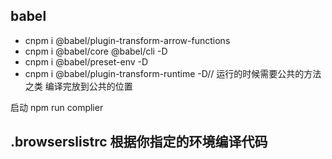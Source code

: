 ## babel
- cnpm i @babel/plugin-transform-arrow-functions
- cnpm i @babel/core @babel/cli -D
- cnpm i @babel/preset-env -D
- cnpm i @babel/plugin-transform-runtime -D// 运行的时候需要公共的方法之类 编译完放到公共的位置

启动 npm run complier

## .browserslistrc 根据你指定的环境编译代码